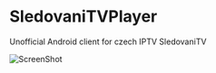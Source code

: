# SledovaniTVPlayer
Unofficial Android client for czech IPTV SledovaniTV

![ScreenShot](https://raw.github.com/petrj/SledovaniTVPlayer/master/Screens/Screenshot.png)
